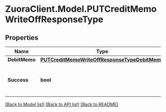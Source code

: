 # ZuoraClient.Model.PUTCreditMemoWriteOffResponseType

## Properties

Name | Type | Description | Notes
------------ | ------------- | ------------- | -------------
**DebitMemo** | [**PUTCreditMemoWriteOffResponseTypeDebitMemo**](PUTCreditMemoWriteOffResponseTypeDebitMemo.md) |  | [optional] 
**Success** | **bool** | Returns &#x60;true&#x60; if the request was processed successfully.  | [optional] 

[[Back to Model list]](../README.md#documentation-for-models) [[Back to API list]](../README.md#documentation-for-api-endpoints) [[Back to README]](../README.md)

